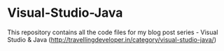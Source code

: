 # Visual-Studio-Java
This repository contains all the code files for my blog post series - Visual Studio &amp; Java (http://travellingdeveloper.in/category/visual-studio-java/)
